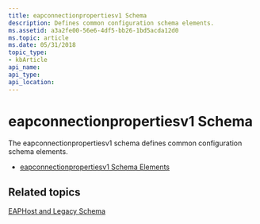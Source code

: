 ```yaml
---
title: eapconnectionpropertiesv1 Schema
description: Defines common configuration schema elements.
ms.assetid: a3a2fe00-56e6-4df5-bb26-1bd5acda12d0
ms.topic: article
ms.date: 05/31/2018
topic_type: 
- kbArticle
api_name: 
api_type: 
api_location: 
---
```


# eapconnectionpropertiesv1 Schema

The eapconnectionpropertiesv1 schema defines common configuration schema elements.

-   [eapconnectionpropertiesv1 Schema Elements](eapconnectionpropertiesv1schema-elements.md)

## Related topics

<dl> <dt>

[EAPHost and Legacy Schema](eaphost-schemas.md)
</dt> </dl>

 

 




